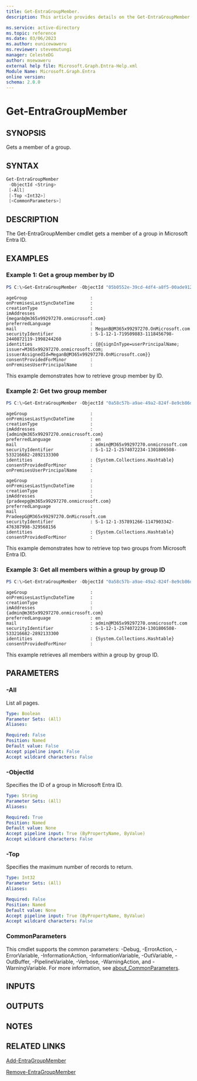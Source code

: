 ```yaml
---
title: Get-EntraGroupMember.
description: This article provides details on the Get-EntraGroupMember command.

ms.service: active-directory
ms.topic: reference
ms.date: 03/06/2023
ms.author: eunicewaweru
ms.reviewer: stevemutungi
manager: CelesteDG
author: msewaweru
external help file: Microsoft.Graph.Entra-Help.xml
Module Name: Microsoft.Graph.Entra
online version:
schema: 2.0.0
---
```


# Get-EntraGroupMember

## SYNOPSIS
Gets a member of a group.

## SYNTAX

```powershell
Get-EntraGroupMember 
 -ObjectId <String> 
 [-All] 
 [-Top <Int32>] 
 [<CommonParameters>]
```

## DESCRIPTION
The Get-EntraGroupMember cmdlet gets a member of a group in Microsoft Entra ID.

## EXAMPLES

### Example 1: Get a group member by ID
```powershell
PS C:\>Get-EntraGroupMember -ObjectId "05b0552e-39cd-4df4-a8f5-00ade912e83d" 
```
```output
ageGroup                        :
onPremisesLastSyncDateTime      :
creationType                    :
imAddresses                     : {meganb@m365x99297270.onmicrosoft.com}
preferredLanguage               :
mail                            : MeganB@M365x99297270.OnMicrosoft.com
securityIdentifier              : S-1-12-1-719509883-1118456798-2440872119-1998244260
identities                      : {@{signInType=userPrincipalName; issuer=M365x99297270.onmicrosoft.com; issuerAssignedId=MeganB@M365x99297270.OnMicrosoft.com}}
consentProvidedForMinor         :
onPremisesUserPrincipalName     :
```

This example demonstrates how to retrieve group member by ID.  

### Example 2: Get two group member
```powershell
PS C:\>Get-EntraGroupMember -ObjectId "0a58c57b-a9ae-49a2-824f-8e9cb86d4512" -Top 2 
```
```output
ageGroup                        :
onPremisesLastSyncDateTime      :
creationType                    :
imAddresses                     : {admin@m365x99297270.onmicrosoft.com}
preferredLanguage               : en
mail                            : admin@M365x99297270.onmicrosoft.com
securityIdentifier              : S-1-12-1-2574072234-1301806508-533216682-2892133300
identities                      : {System.Collections.Hashtable}
consentProvidedForMinor         :
onPremisesUserPrincipalName     :

ageGroup                        :
onPremisesLastSyncDateTime      :
creationType                    :
imAddresses                     : {pradeepg@m365x99297270.onmicrosoft.com}
preferredLanguage               :
mail                            : PradeepG@M365x99297270.OnMicrosoft.com
securityIdentifier              : S-1-12-1-357891266-1147903342-476387998-329568156
identities                      : {System.Collections.Hashtable}
consentProvidedForMinor         :
```

This example demonstrates how to retrieve top two groups from Microsoft Entra ID.  

### Example 3: Get all members within a group by group ID
```powershell
PS C:\>Get-EntraGroupMember -ObjectId "0a58c57b-a9ae-49a2-824f-8e9cb86d4512" -All  
```
```output
ageGroup                        :
onPremisesLastSyncDateTime      :
creationType                    :
imAddresses                     : {admin@m365x99297270.onmicrosoft.com}
preferredLanguage               : en
mail                            : admin@M365x99297270.onmicrosoft.com
securityIdentifier              : S-1-12-1-2574072234-1301806508-533216682-2892133300
identities                      : {System.Collections.Hashtable}
consentProvidedForMinor         :
```

This example retrieves all members within a group by group ID.  

## PARAMETERS

### -All
List all pages.

```yaml
Type: Boolean
Parameter Sets: (All)
Aliases:

Required: False
Position: Named
Default value: False
Accept pipeline input: False
Accept wildcard characters: False
```

### -ObjectId
Specifies the ID of a group in Microsoft Entra ID.

```yaml
Type: String
Parameter Sets: (All)
Aliases:

Required: True
Position: Named
Default value: None
Accept pipeline input: True (ByPropertyName, ByValue)
Accept wildcard characters: False
```

### -Top
Specifies the maximum number of records to return.

```yaml
Type: Int32
Parameter Sets: (All)
Aliases:

Required: False
Position: Named
Default value: None
Accept pipeline input: True (ByPropertyName, ByValue)
Accept wildcard characters: False
```

### CommonParameters
This cmdlet supports the common parameters: -Debug, -ErrorAction, -ErrorVariable, -InformationAction, -InformationVariable, -OutVariable, -OutBuffer, -PipelineVariable, -Verbose, -WarningAction, and -WarningVariable. For more information, see [about_CommonParameters](https://go.microsoft.com/fwlink/?LinkID=113216).

## INPUTS

## OUTPUTS

## NOTES

## RELATED LINKS

[Add-EntraGroupMember](Add-EntraGroupMember.md)

[Remove-EntraGroupMember](Remove-EntraGroupMember.md)